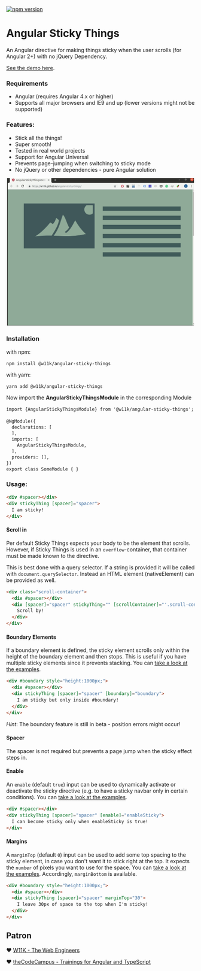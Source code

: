 [![npm version](https://badge.fury.io/js/%40w11k%2Fangular-sticky-things.svg)](https://badge.fury.io/js/%40w11k%2Fangular-sticky-things)

# Angular Sticky Things

An Angular directive for making things sticky when the user scrolls (for Angular 2+) with no jQuery Dependency.

[See the demo here](https://w11k.github.io/angular-sticky-things/).


### Requirements

* Angular (requires Angular 4.x or higher)
* Supports all major browsers and IE9 and up (lower versions might not be supported)

### Features:
* Stick all the things!
* Super smooth!
* Tested in real world projects
* Support for Angular Universal
* Prevents page-jumping when switching to sticky mode
* No jQuery or other dependencies - pure Angular solution

<p align="center">
  <img src="./src/assets/screencast.apng?raw=true" alt="Scroll in Action" width="500"/>
</p>

### Installation

with npm:
```
npm install @w11k/angular-sticky-things
```

with yarn:
```
yarn add @w11k/angular-sticky-things
```


Now import the **AngularStickyThingsModule** in the corresponding Module
```
import {AngularStickyThingsModule} from '@w11k/angular-sticky-things';

@NgModule({
  declarations: [
  ],
  imports: [
    AngularStickyThingsModule,
  ],
  providers: [],
})
export class SomeModule { }
```


### Usage:
```html
<div #spacer></div>
<div stickyThing [spacer]="spacer">
  I am sticky!
</div>
```

#### Scroll in 

Per default Sticky Things expects your body to be the element that scrolls. However, if Sticky Things is used in an `overflow`-container, that container must be made known to the directive.

This is best done with a query selector. If a string is provided it will be called with `document.querySelector`. Instead an HTML element (nativeElement) can be provided as well.

```html
<div class="scroll-container">
  <div #spacer></div>
  <div [spacer]="spacer" stickyThing="" [scrollContainer]="'.scroll-container'">
    Scroll by!
  </div>
</div>
```


#### Boundary Elements

If a boundary element is defined, the sticky element scrolls only within the height of the boundary element and then stops. This is useful if you have multiple sticky elements since it prevents stacking. You can [take a look at the examples](https://w11k.github.io/angular-sticky-things/).
```html
<div #boundary style="height:1000px;">
  <div #spacer></div>
  <div stickyThing [spacer]="spacer" [boundary]="boundary">
    I am sticky but only inside #boundary!
  </div>
</div>
```

*Hint*: The boundary feature is still in beta - position errors might occur!

#### Spacer

The spacer is not required but prevents a page jump when the sticky effect steps in.

#### Enable

An `enable` (default `true`) input can be used to dynamically activate or deactivate the sticky directive (e.g. to have a sticky navbar only in certain conditions). You can [take a look at the examples](https://w11k.github.io/angular-sticky-things/).

```html
<div #spacer></div>
<div stickyThing [spacer]="spacer" [enable]="enableSticky">
  I can become sticky only when enableSticky is true!
</div>
```

#### Margins

A `marginTop` (default `0`) input can be used to add some top spacing to the sticky element, in case you don't want it to stick right at the top. It expects the `number` of pixels you want to use for the space. You can [take a look at the examples](https://w11k.github.io/angular-sticky-things/). Accordingly, `marginBottom` is available.


```html
<div #boundary style="height:1000px;">
  <div #spacer></div>
  <div stickyThing [spacer]="spacer" marginTop="30">
    I leave 30px of space to the top when I'm sticky!
  </div>
</div>
```


## Patron

❤️ [W11K - The Web Engineers](https://www.w11k.de/)

❤️ [theCodeCampus - Trainings for Angular and TypeScript](https://www.thecodecampus.de/)
